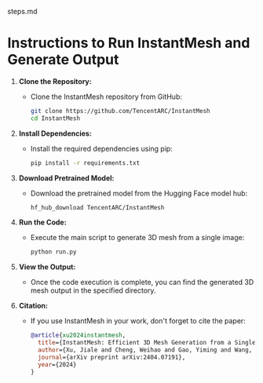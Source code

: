 steps.md

# Instructions to Run InstantMesh and Generate Output

1. **Clone the Repository:**
   - Clone the InstantMesh repository from GitHub:
     ```bash
     git clone https://github.com/TencentARC/InstantMesh
     cd InstantMesh
     ```

2. **Install Dependencies:**
   - Install the required dependencies using pip:
     ```bash
     pip install -r requirements.txt
     ```

3. **Download Pretrained Model:**
   - Download the pretrained model from the Hugging Face model hub:
     ```bash
     hf_hub_download TencentARC/InstantMesh
     ```

4. **Run the Code:**
   - Execute the main script to generate 3D mesh from a single image:
     ```bash
     python run.py
     ```

5. **View the Output:**
   - Once the code execution is complete, you can find the generated 3D mesh output in the specified directory.

6. **Citation:**
   - If you use InstantMesh in your work, don't forget to cite the paper:
     ```BibTeX
     @article{xu2024instantmesh,
       title={InstantMesh: Efficient 3D Mesh Generation from a Single Image with Sparse-view Large Reconstruction Models},
       author={Xu, Jiale and Cheng, Weihao and Gao, Yiming and Wang, Xintao and Gao, Shenghua and Shan, Ying},
       journal={arXiv preprint arXiv:2404.07191},
       year={2024}
     }
     ```
     